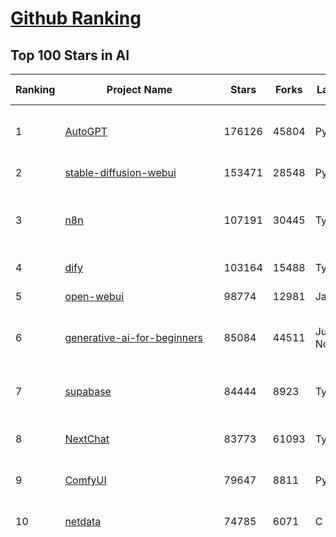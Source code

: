 [Github Ranking](../README.md)
==========

## Top 100 Stars in AI

| Ranking | Project Name | Stars | Forks | Language | Open Issues | Description | Last Commit |
| ------- | ------------ | ----- | ----- | -------- | ----------- | ----------- | ----------- |
| 1 | [AutoGPT](https://github.com/Significant-Gravitas/AutoGPT) | 176126 | 45804 | Python | 142 | AutoGPT is the vision of accessible AI for everyone, to use and to build on. Our mission is to provide the tools, so that you can focus on what matters. | 2025-06-13T23:24:27Z |
| 2 | [stable-diffusion-webui](https://github.com/AUTOMATIC1111/stable-diffusion-webui) | 153471 | 28548 | Python | 2345 | Stable Diffusion web UI | 2025-05-03T06:17:03Z |
| 3 | [n8n](https://github.com/n8n-io/n8n) | 107191 | 30445 | TypeScript | 580 | Fair-code workflow automation platform with native AI capabilities. Combine visual building with custom code, self-host or cloud, 400+ integrations. | 2025-06-13T16:47:06Z |
| 4 | [dify](https://github.com/langgenius/dify) | 103164 | 15488 | TypeScript | 677 | Production-ready platform for agentic workflow development. | 2025-06-13T13:07:32Z |
| 5 | [open-webui](https://github.com/open-webui/open-webui) | 98774 | 12981 | JavaScript | 164 | User-friendly AI Interface (Supports Ollama, OpenAI API, ...) | 2025-06-13T12:08:28Z |
| 6 | [generative-ai-for-beginners](https://github.com/microsoft/generative-ai-for-beginners) | 85084 | 44511 | Jupyter Notebook | 3 | 21 Lessons, Get Started Building with Generative AI  🔗 https://microsoft.github.io/generative-ai-for-beginners/ | 2025-06-09T03:53:52Z |
| 7 | [supabase](https://github.com/supabase/supabase) | 84444 | 8923 | TypeScript | 262 | The open source Firebase alternative. Supabase gives you a dedicated Postgres database to build your web, mobile, and AI applications. | 2025-06-13T19:46:29Z |
| 8 | [NextChat](https://github.com/ChatGPTNextWeb/NextChat) | 83773 | 61093 | TypeScript | 634 | ✨ Light and Fast AI Assistant. Support: Web \| iOS \| MacOS \| Android \|  Linux \| Windows | 2025-06-12T03:19:24Z |
| 9 | [ComfyUI](https://github.com/comfyanonymous/ComfyUI) | 79647 | 8811 | Python | 2335 | The most powerful and modular diffusion model GUI, api and backend with a graph/nodes interface. | 2025-06-14T03:11:56Z |
| 10 | [netdata](https://github.com/netdata/netdata) | 74785 | 6071 | C | 162 | The fastest path to AI-powered full stack observability, even for lean teams. | 2025-06-13T20:59:30Z |
| 11 | [funNLP](https://github.com/fighting41love/funNLP) | 74091 | 14878 | Python | 33 | 中英文敏感词、语言检测、中外手机/电话归属地/运营商查询、名字推断性别、手机号抽取、身份证抽取、邮箱抽取、中日文人名库、中文缩写库、拆字词典、词汇情感值、停用词、反动词表、暴恐词表、繁简体转换、英文模拟中文发音、汪峰歌词生成器、职业名称词库、同义词库、反义词库、否定词库、汽车品牌词库、汽车零件词库、连续英文切割、各种中文词向量、公司名字大全、古诗词库、IT词库、财经词库、成语词库、地名词库、历史名人词库、诗词词库、医学词库、饮食词库、法律词库、汽车词库、动物词库、中文聊天语料、中文谣言数据、百度中文问答数据集、句子相似度匹配算法集合、bert资源、文本生成&摘要相关工具、cocoNLP信息抽取工具、国内电话号码正则匹配、清华大学XLORE:中英文跨语言百科知识图谱、清华大学人工智能技术系列报告、自然语言生成、NLU太难了系列、自动对联数据及机器人、用户名黑名单列表、罪名法务名词及分类模型、微信公众号语料、cs224n深度学习自然语言处理课程、中文手写汉字识别、中文自然语言处理 语料/数据集、变量命名神器、分词语料库+代码、任务型对话英文数据集、ASR 语音数据集 + 基于深度学习的中文语音识别系统、笑声检测器、Microsoft多语言数字/单位/如日期时间识别包、中华新华字典数据库及api(包括常用歇后语、成语、词语和汉字)、文档图谱自动生成、SpaCy 中文模型、Common Voice语音识别数据集新版、神经网络关系抽取、基于bert的命名实体识别、关键词(Keyphrase)抽取包pke、基于医疗领域知识图谱的问答系统、基于依存句法与语义角色标注的事件三元组抽取、依存句法分析4万句高质量标注数据、cnocr：用来做中文OCR的Python3包、中文人物关系知识图谱项目、中文nlp竞赛项目及代码汇总、中文字符数据、speech-aligner: 从“人声语音”及其“语言文本”产生音素级别时间对齐标注的工具、AmpliGraph: 知识图谱表示学习(Python)库：知识图谱概念链接预测、Scattertext 文本可视化(python)、语言/知识表示工具：BERT & ERNIE、中文对比英文自然语言处理NLP的区别综述、Synonyms中文近义词工具包、HarvestText领域自适应文本挖掘工具（新词发现-情感分析-实体链接等）、word2word：(Python)方便易用的多语言词-词对集：62种语言/3,564个多语言对、语音识别语料生成工具：从具有音频/字幕的在线视频创建自动语音识别(ASR)语料库、构建医疗实体识别的模型（包含词典和语料标注）、单文档非监督的关键词抽取、Kashgari中使用gpt-2语言模型、开源的金融投资数据提取工具、文本自动摘要库TextTeaser: 仅支持英文、人民日报语料处理工具集、一些关于自然语言的基本模型、基于14W歌曲知识库的问答尝试--功能包括歌词接龙and已知歌词找歌曲以及歌曲歌手歌词三角关系的问答、基于Siamese bilstm模型的相似句子判定模型并提供训练数据集和测试数据集、用Transformer编解码模型实现的根据Hacker News文章标题自动生成评论、用BERT进行序列标记和文本分类的模板代码、LitBank：NLP数据集——支持自然语言处理和计算人文学科任务的100部带标记英文小说语料、百度开源的基准信息抽取系统、虚假新闻数据集、Facebook: LAMA语言模型分析，提供Transformer-XL/BERT/ELMo/GPT预训练语言模型的统一访问接口、CommonsenseQA：面向常识的英文QA挑战、中文知识图谱资料、数据及工具、各大公司内部里大牛分享的技术文档 PDF 或者 PPT、自然语言生成SQL语句（英文）、中文NLP数据增强（EDA）工具、英文NLP数据增强工具 、基于医药知识图谱的智能问答系统、京东商品知识图谱、基于mongodb存储的军事领域知识图谱问答项目、基于远监督的中文关系抽取、语音情感分析、中文ULMFiT-情感分析-文本分类-语料及模型、一个拍照做题程序、世界各国大规模人名库、一个利用有趣中文语料库 qingyun 训练出来的中文聊天机器人、中文聊天机器人seqGAN、省市区镇行政区划数据带拼音标注、教育行业新闻语料库包含自动文摘功能、开放了对话机器人-知识图谱-语义理解-自然语言处理工具及数据、中文知识图谱：基于百度百科中文页面-抽取三元组信息-构建中文知识图谱、masr: 中文语音识别-提供预训练模型-高识别率、Python音频数据增广库、中文全词覆盖BERT及两份阅读理解数据、ConvLab：开源多域端到端对话系统平台、中文自然语言处理数据集、基于最新版本rasa搭建的对话系统、基于TensorFlow和BERT的管道式实体及关系抽取、一个小型的证券知识图谱/知识库、复盘所有NLP比赛的TOP方案、OpenCLaP：多领域开源中文预训练语言模型仓库、UER：基于不同语料+编码器+目标任务的中文预训练模型仓库、中文自然语言处理向量合集、基于金融-司法领域(兼有闲聊性质)的聊天机器人、g2pC：基于上下文的汉语读音自动标记模块、Zincbase 知识图谱构建工具包、诗歌质量评价/细粒度情感诗歌语料库、快速转化「中文数字」和「阿拉伯数字」、百度知道问答语料库、基于知识图谱的问答系统、jieba_fast 加速版的jieba、正则表达式教程、中文阅读理解数据集、基于BERT等最新语言模型的抽取式摘要提取、Python利用深度学习进行文本摘要的综合指南、知识图谱深度学习相关资料整理、维基大规模平行文本语料、StanfordNLP 0.2.0：纯Python版自然语言处理包、NeuralNLP-NeuralClassifier：腾讯开源深度学习文本分类工具、端到端的封闭域对话系统、中文命名实体识别：NeuroNER vs. BertNER、新闻事件线索抽取、2019年百度的三元组抽取比赛：“科学空间队”源码、基于依存句法的开放域文本知识三元组抽取和知识库构建、中文的GPT2训练代码、ML-NLP - 机器学习(Machine Learning)NLP面试中常考到的知识点和代码实现、nlp4han:中文自然语言处理工具集(断句/分词/词性标注/组块/句法分析/语义分析/NER/N元语法/HMM/代词消解/情感分析/拼写检查、XLM：Facebook的跨语言预训练语言模型、用基于BERT的微调和特征提取方法来进行知识图谱百度百科人物词条属性抽取、中文自然语言处理相关的开放任务-数据集-当前最佳结果、CoupletAI - 基于CNN+Bi-LSTM+Attention 的自动对对联系统、抽象知识图谱、MiningZhiDaoQACorpus - 580万百度知道问答数据挖掘项目、brat rapid annotation tool: 序列标注工具、大规模中文知识图谱数据：1.4亿实体、数据增强在机器翻译及其他nlp任务中的应用及效果、allennlp阅读理解:支持多种数据和模型、PDF表格数据提取工具 、 Graphbrain：AI开源软件库和科研工具，目的是促进自动意义提取和文本理解以及知识的探索和推断、简历自动筛选系统、基于命名实体识别的简历自动摘要、中文语言理解测评基准，包括代表性的数据集&基准模型&语料库&排行榜、树洞 OCR 文字识别 、从包含表格的扫描图片中识别表格和文字、语声迁移、Python口语自然语言处理工具集(英文)、 similarity：相似度计算工具包，java编写、海量中文预训练ALBERT模型 、Transformers 2.0 、基于大规模音频数据集Audioset的音频增强 、Poplar：网页版自然语言标注工具、图片文字去除，可用于漫画翻译 、186种语言的数字叫法库、Amazon发布基于知识的人-人开放领域对话数据集 、中文文本纠错模块代码、繁简体转换 、 Python实现的多种文本可读性评价指标、类似于人名/地名/组织机构名的命名体识别数据集 、东南大学《知识图谱》研究生课程(资料)、. 英文拼写检查库 、 wwsearch是企业微信后台自研的全文检索引擎、CHAMELEON：深度学习新闻推荐系统元架构 、 8篇论文梳理BERT相关模型进展与反思、DocSearch：免费文档搜索引擎、 LIDA：轻量交互式对话标注工具 、aili - the fastest in-memory index in the East 东半球最快并发索引 、知识图谱车音工作项目、自然语言生成资源大全 、中日韩分词库mecab的Python接口库、中文文本摘要/关键词提取、汉字字符特征提取器 (featurizer)，提取汉字的特征（发音特征、字形特征）用做深度学习的特征、中文生成任务基准测评 、中文缩写数据集、中文任务基准测评 - 代表性的数据集-基准(预训练)模型-语料库-baseline-工具包-排行榜、PySS3：面向可解释AI的SS3文本分类器机器可视化工具 、中文NLP数据集列表、COPE - 格律诗编辑程序、doccano：基于网页的开源协同多语言文本标注工具 、PreNLP：自然语言预处理库、简单的简历解析器，用来从简历中提取关键信息、用于中文闲聊的GPT2模型：GPT2-chitchat、基于检索聊天机器人多轮响应选择相关资源列表(Leaderboards、Datasets、Papers)、(Colab)抽象文本摘要实现集锦(教程 、词语拼音数据、高效模糊搜索工具、NLP数据增广资源集、微软对话机器人框架 、 GitHub Typo Corpus：大规模GitHub多语言拼写错误/语法错误数据集、TextCluster：短文本聚类预处理模块 Short text cluster、面向语音识别的中文文本规范化、BLINK：最先进的实体链接库、BertPunc：基于BERT的最先进标点修复模型、Tokenizer：快速、可定制的文本词条化库、中文语言理解测评基准，包括代表性的数据集、基准(预训练)模型、语料库、排行榜、spaCy 医学文本挖掘与信息提取 、 NLP任务示例项目代码集、 python拼写检查库、chatbot-list - 行业内关于智能客服、聊天机器人的应用和架构、算法分享和介绍、语音质量评价指标(MOSNet, BSSEval, STOI, PESQ, SRMR)、 用138GB语料训练的法文RoBERTa预训练语言模型 、BERT-NER-Pytorch：三种不同模式的BERT中文NER实验、无道词典 - 有道词典的命令行版本，支持英汉互查和在线查询、2019年NLP亮点回顾、 Chinese medical dialogue data 中文医疗对话数据集 、最好的汉字数字(中文数字)-阿拉伯数字转换工具、 基于百科知识库的中文词语多词义/义项获取与特定句子词语语义消歧、awesome-nlp-sentiment-analysis - 情感分析、情绪原因识别、评价对象和评价词抽取、LineFlow：面向所有深度学习框架的NLP数据高效加载器、中文医学NLP公开资源整理 、MedQuAD：(英文)医学问答数据集、将自然语言数字串解析转换为整数和浮点数、Transfer Learning in Natural Language Processing (NLP) 、面向语音识别的中文/英文发音辞典、Tokenizers：注重性能与多功能性的最先进分词器、CLUENER 细粒度命名实体识别 Fine Grained Named Entity Recognition、 基于BERT的中文命名实体识别、中文谣言数据库、NLP数据集/基准任务大列表、nlp相关的一些论文及代码, 包括主题模型、词向量(Word Embedding)、命名实体识别(NER)、文本分类(Text Classificatin)、文本生成(Text Generation)、文本相似性(Text Similarity)计算等，涉及到各种与nlp相关的算法，基于keras和tensorflow 、Python文本挖掘/NLP实战示例、 Blackstone：面向非结构化法律文本的spaCy pipeline和NLP模型通过同义词替换实现文本“变脸” 、中文 预训练 ELECTREA 模型: 基于对抗学习 pretrain Chinese Model 、albert-chinese-ner - 用预训练语言模型ALBERT做中文NER 、基于GPT2的特定主题文本生成/文本增广、开源预训练语言模型合集、多语言句向量包、编码、标记和实现：一种可控高效的文本生成方法、 英文脏话大列表 、attnvis：GPT2、BERT等transformer语言模型注意力交互可视化、CoVoST：Facebook发布的多语种语音-文本翻译语料库，包括11种语言(法语、德语、荷兰语、俄语、西班牙语、意大利语、土耳其语、波斯语、瑞典语、蒙古语和中文)的语音、文字转录及英文译文、Jiagu自然语言处理工具 - 以BiLSTM等模型为基础，提供知识图谱关系抽取 中文分词 词性标注 命名实体识别 情感分析 新词发现 关键词 文本摘要 文本聚类等功能、用unet实现对文档表格的自动检测，表格重建、NLP事件提取文献资源列表 、 金融领域自然语言处理研究资源大列表、CLUEDatasetSearch - 中英文NLP数据集：搜索所有中文NLP数据集，附常用英文NLP数据集 、medical_NER - 中文医学知识图谱命名实体识别 、(哈佛)讲因果推理的免费书、知识图谱相关学习资料/数据集/工具资源大列表、Forte：灵活强大的自然语言处理pipeline工具集 、Python字符串相似性算法库、PyLaia：面向手写文档分析的深度学习工具包、TextFooler：针对文本分类/推理的对抗文本生成模块、Haystack：灵活、强大的可扩展问答(QA)框架、中文关键短语抽取工具 | 2024-05-10T07:38:24Z |
| 12 | [langflow](https://github.com/langflow-ai/langflow) | 73202 | 6811 | Python | 419 | Langflow is a powerful tool for building and deploying AI-powered agents and workflows. | 2025-06-14T00:12:58Z |
| 13 | [Deep-Live-Cam](https://github.com/hacksider/Deep-Live-Cam) | 70928 | 10090 | Python | 84 | real time face swap and one-click video deepfake with only a single image | 2025-06-08T16:34:27Z |
| 14 | [AppFlowy](https://github.com/AppFlowy-IO/AppFlowy) | 63839 | 4346 | Dart | 946 | Bring projects, wikis, and teams together with AI. AppFlowy is the AI collaborative workspace where you achieve more without losing control of your data. The leading open source Notion alternative. | 2025-06-13T01:51:59Z |
| 15 | [browser-use](https://github.com/browser-use/browser-use) | 63107 | 7124 | Python | 417 | 🌐 Make websites accessible for AI agents. Automate tasks online with ease. | 2025-06-14T01:05:02Z |
| 16 | [lobe-chat](https://github.com/lobehub/lobe-chat) | 62448 | 12965 | TypeScript | 767 | 🤯 Lobe Chat - an open-source, modern-design AI chat framework. Supports Multi AI Providers( OpenAI / Claude 4 / Gemini / Ollama / DeepSeek / Qwen), Knowledge Base (file upload / knowledge management / RAG ), Multi-Modals (Plugins/Artifacts) and Thinking. One-click FREE deployment of your private ChatGPT/ Claude / DeepSeek application. | 2025-06-14T00:31:30Z |
| 17 | [system-prompts-and-models-of-ai-tools](https://github.com/x1xhlol/system-prompts-and-models-of-ai-tools) | 57260 | 17417 | None | 18 | FULL v0, Cursor, Manus, Same.dev, Lovable, Devin, Replit Agent, Windsurf Agent, VSCode Agent, Dia Browser & Trae AI (And other Open Sourced) System Prompts, Tools & AI Models. | 2025-06-13T10:16:17Z |
| 18 | [MetaGPT](https://github.com/FoundationAgents/MetaGPT) | 56381 | 6747 | Python | 27 | 🌟 The Multi-Agent Framework: First AI Software Company, Towards Natural Language Programming | 2025-06-13T14:15:25Z |
| 19 | [ragflow](https://github.com/infiniflow/ragflow) | 55038 | 5382 | Python | 2224 | RAGFlow is an open-source RAG (Retrieval-Augmented Generation) engine based on deep document understanding. | 2025-06-13T13:14:50Z |
| 20 | [awesome-mcp-servers](https://github.com/punkpeye/awesome-mcp-servers) | 54996 | 4184 | None | 24 | A collection of MCP servers. | 2025-06-13T04:09:27Z |
| 21 | [gpt-engineer](https://github.com/AntonOsika/gpt-engineer) | 54314 | 7166 | Python | 24 | CLI platform to experiment with codegen. Precursor to: https://lovable.dev | 2025-05-14T10:15:10Z |
| 22 | [ChatGPT](https://github.com/lencx/ChatGPT) | 53819 | 6119 | Rust | 806 | 🔮 ChatGPT Desktop Application (Mac, Windows and Linux) | 2024-08-29T17:58:11Z |
| 23 | [LLaMA-Factory](https://github.com/hiyouga/LLaMA-Factory) | 52228 | 6305 | Python | 484 | Unified Efficient Fine-Tuning of 100+ LLMs & VLMs (ACL 2024) | 2025-06-12T08:10:38Z |
| 24 | [meilisearch](https://github.com/meilisearch/meilisearch) | 51842 | 2072 | Rust | 198 | A lightning-fast search engine API bringing AI-powered hybrid search to your sites and applications. | 2025-06-12T19:09:18Z |
| 25 | [LLMs-from-scratch](https://github.com/rasbt/LLMs-from-scratch) | 51065 | 7438 | Jupyter Notebook | 4 | Implement a ChatGPT-like LLM in PyTorch from scratch, step by step | 2025-06-13T16:03:57Z |
| 26 | [autogen](https://github.com/microsoft/autogen) | 45949 | 6970 | Python | 460 | A programming framework for agentic AI 🤖 PyPi: autogen-agentchat Discord: https://aka.ms/autogen-discord Office Hour: https://aka.ms/autogen-officehour | 2025-06-13T20:55:54Z |
| 27 | [crawl4ai](https://github.com/unclecode/crawl4ai) | 45511 | 4317 | Python | 151 | 🚀🤖 Crawl4AI: Open-source LLM Friendly Web Crawler & Scraper. Don't be shy, join here: https://discord.gg/jP8KfhDhyN | 2025-06-13T09:26:35Z |
| 28 | [anything-llm](https://github.com/Mintplex-Labs/anything-llm) | 45281 | 4498 | JavaScript | 257 | The all-in-one Desktop & Docker AI application with built-in RAG, AI agents, No-code agent builder, MCP compatibility,  and more. | 2025-06-14T01:10:41Z |
| 29 | [JeecgBoot](https://github.com/jeecgboot/JeecgBoot) | 43014 | 15392 | Java | 28 | 🔥集成完善AIGC应用的低代码平台，旨在帮助企业快速实现低代码开发和构建、部署个性化的 AI 应用。 前后端分离 SpringBoot，SpringCloud，Ant Design&Vue3，Mybatis，Shiro！强大的代码生成器让前后端代码一键生成，无需写任何代码! 成套AI大模型功能: AI模型管理、AI应用、知识库、AI流程编排、AI对话助手等； | 2025-06-13T07:56:40Z |
| 30 | [OpenBB](https://github.com/OpenBB-finance/OpenBB) | 41971 | 3775 | Python | 41 | Investment Research for Everyone, Everywhere. | 2025-06-12T20:26:56Z |
| 31 | [ClickHouse](https://github.com/ClickHouse/ClickHouse) | 41176 | 7380 | C++ | 4098 | ClickHouse® is a real-time analytics database management system | 2025-06-14T00:31:14Z |
| 32 | [kong](https://github.com/Kong/kong) | 41050 | 4936 | Lua | 68 | 🦍 The Cloud-Native API Gateway and AI Gateway. | 2025-06-11T10:12:44Z |
| 33 | [ailearning](https://github.com/apachecn/ailearning) | 40984 | 11568 | Python | 2 | AiLearning：数据分析+机器学习实战+线性代数+PyTorch+NLTK+TF2 | 2024-11-12T16:21:55Z |
| 34 | [ColossalAI](https://github.com/hpcaitech/ColossalAI) | 40962 | 4523 | Python | 427 | Making large AI models cheaper, faster and more accessible | 2025-06-13T10:22:55Z |
| 35 | [airflow](https://github.com/apache/airflow) | 40543 | 15155 | Python | 1141 | Apache Airflow - A platform to programmatically author, schedule, and monitor workflows | 2025-06-14T03:08:50Z |
| 36 | [Flowise](https://github.com/FlowiseAI/Flowise) | 40005 | 20557 | TypeScript | 524 | Build AI Agents, Visually | 2025-06-13T13:19:15Z |
| 37 | [firecrawl](https://github.com/mendableai/firecrawl) | 39923 | 3719 | TypeScript | 180 | 🔥 Turn entire websites into LLM-ready markdown or structured data. Scrape, crawl and extract with a single API. | 2025-06-13T21:17:30Z |
| 38 | [awesome-llm-apps](https://github.com/Shubhamsaboo/awesome-llm-apps) | 39091 | 4491 | Python | 9 | Collection of awesome LLM apps with AI Agents and RAG using OpenAI, Anthropic, Gemini and opensource models. | 2025-06-12T22:59:25Z |
| 39 | [GitHubDaily](https://github.com/GitHubDaily/GitHubDaily) | 38437 | 4015 | None | 362 | 坚持分享 GitHub 上高质量、有趣实用的开源技术教程、开发者工具、编程网站、技术资讯。A list cool, interesting projects of GitHub. | 2025-03-20T08:54:47Z |
| 40 | [AI-For-Beginners](https://github.com/microsoft/AI-For-Beginners) | 37984 | 7111 | Jupyter Notebook | 24 | 12 Weeks, 24 Lessons, AI for All! | 2025-04-29T16:09:57Z |
| 41 | [quivr](https://github.com/QuivrHQ/quivr) | 37984 | 3645 | Python | 1 | Opiniated RAG for integrating GenAI in your apps 🧠   Focus on your product rather than the RAG. Easy integration in existing products with customisation!  Any LLM: GPT4, Groq, Llama. Any Vectorstore: PGVector, Faiss. Any Files. Anyway you want.  | 2025-06-12T18:41:48Z |
| 42 | [photoprism](https://github.com/photoprism/photoprism) | 37632 | 2089 | Go | 424 | AI-Powered Photos App for the Decentralized Web 🌈💎✨ | 2025-06-13T09:50:06Z |
| 43 | [chatgpt-on-wechat](https://github.com/zhayujie/chatgpt-on-wechat) | 37631 | 9284 | Python | 290 | 基于大模型搭建的聊天机器人，同时支持 微信公众号、企业微信应用、飞书、钉钉 等接入，可选择GPT4.1/GPT-4o/GPT-o1/ DeepSeek/Claude/文心一言/讯飞星火/通义千问/ Gemini/GLM-4/Kimi/LinkAI，能处理文本、语音和图片，访问操作系统和互联网，支持基于自有知识库进行定制企业智能客服。 | 2025-06-07T07:30:36Z |
| 44 | [ray](https://github.com/ray-project/ray) | 37512 | 6377 | Python | 3802 | Ray is an AI compute engine. Ray consists of a core distributed runtime and a set of AI Libraries for accelerating ML workloads. | 2025-06-14T03:01:30Z |
| 45 | [upscayl](https://github.com/upscayl/upscayl) | 37393 | 1723 | TypeScript | 56 | 🆙 Upscayl - #1 Free and Open Source AI Image Upscaler for Linux, MacOS and Windows. | 2025-06-13T01:56:19Z |
| 46 | [Open-Assistant](https://github.com/LAION-AI/Open-Assistant) | 37378 | 3264 | Python | 228 | OpenAssistant is a chat-based assistant that understands tasks, can interact with third-party systems, and retrieve information dynamically to do so. | 2024-08-17T01:55:35Z |
| 47 | [MoneyPrinterTurbo](https://github.com/harry0703/MoneyPrinterTurbo) | 36588 | 5209 | Python | 156 | 利用AI大模型，一键生成高清短视频 Generate short videos with one click using AI LLM. | 2025-06-11T06:34:54Z |
| 48 | [MockingBird](https://github.com/babysor/MockingBird) | 36328 | 5257 | Python | 476 | 🚀AI拟声: 5秒内克隆您的声音并生成任意语音内容 Clone a voice in 5 seconds to generate arbitrary speech in real-time | 2024-11-15T05:00:29Z |
| 49 | [ai-hedge-fund](https://github.com/virattt/ai-hedge-fund) | 36070 | 6266 | Python | 11 | An AI Hedge Fund Team | 2025-06-11T17:48:54Z |
| 50 | [google-research](https://github.com/google-research/google-research) | 35769 | 8103 | Jupyter Notebook | 1050 | Google Research | 2025-06-11T20:41:26Z |
| 51 | [chatbox](https://github.com/chatboxai/chatbox) | 35248 | 3371 | TypeScript | 712 | User-friendly Desktop Client App for AI Models/LLMs (GPT, Claude, Gemini, Ollama...) | 2025-06-09T06:01:28Z |
| 52 | [mem0](https://github.com/mem0ai/mem0) | 34430 | 3428 | Python | 331 | Memory for AI Agents; Announcing OpenMemory MCP - local and secure memory management. | 2025-06-13T18:48:19Z |
| 53 | [AgentGPT](https://github.com/reworkd/AgentGPT) | 34319 | 9430 | TypeScript | 129 | 🤖 Assemble, configure, and deploy autonomous AI Agents in your browser. | 2025-04-29T01:19:32Z |
| 54 | [aider](https://github.com/Aider-AI/aider) | 34291 | 3136 | Python | 872 | aider is AI pair programming in your terminal | 2025-06-12T16:27:21Z |
| 55 | [gold-miner](https://github.com/xitu/gold-miner) | 34143 | 5043 | None | 8 | 🥇掘金翻译计划，可能是世界最大最好的英译中技术社区，最懂读者和译者的翻译平台： | 2024-04-17T09:44:37Z |
| 56 | [LocalAI](https://github.com/mudler/LocalAI) | 33197 | 2544 | Go | 458 | :robot: The free, Open Source alternative to OpenAI, Claude and others. Self-hosted and local-first. Drop-in replacement for OpenAI,  running on consumer-grade hardware. No GPU required. Runs gguf, transformers, diffusers and many more models architectures. Features: Generate Text, Audio, Video, Images, Voice Cloning, Distributed, P2P inference | 2025-06-13T20:39:39Z |
| 57 | [crewAI](https://github.com/crewAIInc/crewAI) | 32883 | 4417 | Python | 52 | Framework for orchestrating role-playing, autonomous AI agents. By fostering collaborative intelligence, CrewAI empowers agents to work together seamlessly, tackling complex tasks. | 2025-06-13T23:31:58Z |
| 58 | [gpt-pilot](https://github.com/Pythagora-io/gpt-pilot) | 32781 | 3344 | Python | 235 | The first real AI developer | 2025-03-04T06:26:32Z |
| 59 | [mindsdb](https://github.com/mindsdb/mindsdb) | 32072 | 5286 | Python | 100 | AI's query engine - Platform for building AI that can answer questions over large scale federated data. - The only MCP Server you'll ever need | 2025-06-13T18:02:24Z |
| 60 | [docling](https://github.com/docling-project/docling) | 31815 | 2035 | Python | 362 | Get your documents ready for gen AI | 2025-06-13T17:03:57Z |
| 61 | [spaCy](https://github.com/explosion/spaCy) | 31765 | 4516 | Python | 156 | 💫 Industrial-strength Natural Language Processing (NLP) in Python | 2025-05-28T15:28:05Z |
| 62 | [nacos](https://github.com/alibaba/nacos) | 31582 | 13049 | Java | 265 | an easy-to-use dynamic service discovery, configuration and service management platform for building AI cloud native applications. | 2025-06-13T03:01:22Z |
| 63 | [chatbot-ui](https://github.com/mckaywrigley/chatbot-ui) | 31533 | 8998 | TypeScript | 171 | AI chat for any model. | 2024-08-03T00:38:07Z |
| 64 | [fairseq](https://github.com/facebookresearch/fairseq) | 31526 | 6540 | Python | 1181 | Facebook AI Research Sequence-to-Sequence Toolkit written in Python. | 2025-06-10T21:41:39Z |
| 65 | [ruoyi-vue-pro](https://github.com/YunaiV/ruoyi-vue-pro) | 31521 | 6797 | Java | 24 | 🔥 官方推荐 🔥 RuoYi-Vue 全新 Pro 版本，优化重构所有功能。基于 Spring Boot + MyBatis Plus + Vue & Element 实现的后台管理系统 + 微信小程序，支持 RBAC 动态权限、数据权限、SaaS 多租户、Flowable 工作流、三方登录、支付、短信、商城、CRM、ERP、AI 大模型等功能。你的 ⭐️ Star ⭐️，是作者生发的动力！ | 2025-06-09T08:39:44Z |
| 66 | [fabric](https://github.com/danielmiessler/fabric) | 31507 | 3269 | JavaScript | 204 | fabric is an open-source framework for augmenting humans using AI. It provides a modular framework for solving specific problems using a crowdsourced set of AI prompts that can be used anywhere. | 2025-06-12T05:47:11Z |
| 67 | [tabby](https://github.com/TabbyML/tabby) | 31375 | 1500 | Rust | 187 | Self-hosted AI coding assistant | 2025-06-11T11:40:51Z |
| 68 | [netron](https://github.com/lutzroeder/netron) | 30449 | 2920 | JavaScript | 20 | Visualizer for neural network, deep learning and machine learning models | 2025-06-14T01:57:11Z |
| 69 | [cursor](https://github.com/getcursor/cursor) | 30319 | 1927 | None | 1802 | The AI Code Editor | 2024-10-13T19:23:26Z |
| 70 | [khoj](https://github.com/khoj-ai/khoj) | 30316 | 1714 | Python | 75 | Your AI second brain. Self-hostable. Get answers from the web or your docs. Build custom agents, schedule automations, do deep research. Turn any online or local LLM into your personal, autonomous AI (gpt, claude, gemini, llama, qwen, mistral). Get started - free. | 2025-06-11T20:37:52Z |
| 71 | [AI-Expert-Roadmap](https://github.com/AMAI-GmbH/AI-Expert-Roadmap) | 29950 | 2529 | JavaScript | 19 | Roadmap to becoming an Artificial Intelligence Expert in 2022 | 2023-12-31T02:20:16Z |
| 72 | [roop](https://github.com/s0md3v/roop) | 29927 | 6788 | Python | 0 | one-click face swap | 2024-08-19T12:57:17Z |
| 73 | [cursor-free-vip](https://github.com/yeongpin/cursor-free-vip) | 29900 | 3780 | Python | 466 | [Support 0.49.x]（Reset Cursor AI MachineID & Bypass Higher Token Limit） Cursor Ai ，自动重置机器ID ， 免费升级使用Pro功能: You've reached your trial request limit. / Too many free trial accounts used on this machine. Please upgrade to pro. We have this limit in place to prevent abuse. Please let us know if you believe this is a mistake. | 2025-05-22T02:41:44Z |
| 74 | [pytorch-lightning](https://github.com/Lightning-AI/pytorch-lightning) | 29616 | 3515 | Python | 948 | Pretrain, finetune ANY AI model of ANY size on multiple GPUs, TPUs with zero code changes. | 2025-06-13T10:33:31Z |
| 75 | [Mr.-Ranedeer-AI-Tutor](https://github.com/JushBJJ/Mr.-Ranedeer-AI-Tutor) | 29560 | 3381 | None | 13 | A GPT-4 AI Tutor Prompt for customizable personalized learning experiences. | 2024-03-25T13:06:55Z |
| 76 | [exo](https://github.com/exo-explore/exo) | 28444 | 1802 | Python | 349 | Run your own AI cluster at home with everyday devices 📱💻 🖥️⌚ | 2025-03-21T22:23:32Z |
| 77 | [Jobs_Applier_AI_Agent_AIHawk](https://github.com/feder-cr/Jobs_Applier_AI_Agent_AIHawk) | 28305 | 4271 | Python | 12 | AIHawk aims to easy job hunt process by automating the job application process. Utilizing artificial intelligence, it enables users to apply for multiple jobs in a tailored way. | 2025-05-28T13:24:12Z |
| 78 | [agno](https://github.com/agno-agi/agno) | 28236 | 3596 | Python | 85 | Full-stack framework for building Multi-Agent Systems with memory, knowledge and reasoning. | 2025-06-13T22:53:40Z |
| 79 | [so-vits-svc](https://github.com/svc-develop-team/so-vits-svc) | 27220 | 5007 | Python | 21 | SoftVC VITS Singing Voice Conversion | 2023-11-11T13:11:31Z |
| 80 | [continue](https://github.com/continuedev/continue) | 26907 | 2948 | TypeScript | 879 | ⏩ Create, share, and use custom AI code assistants with our open-source IDE extensions and hub of models, rules, prompts, docs, and other building blocks | 2025-06-14T00:50:16Z |
| 81 | [LibreChat](https://github.com/danny-avila/LibreChat) | 26748 | 4695 | TypeScript | 161 | Enhanced ChatGPT Clone: Features Agents, DeepSeek, Anthropic, AWS, OpenAI, Assistants API, Azure, Groq, o1, GPT-4o, Mistral, OpenRouter, Vertex AI, Gemini, Artifacts, AI model switching, message search, Code Interpreter, langchain, DALL-E-3, OpenAPI Actions, Functions, Secure Multi-User Auth, Presets, open-source for self-hosting. Active project. | 2025-06-13T22:20:05Z |
| 82 | [Folo](https://github.com/RSSNext/Folo) | 26581 | 1150 | TypeScript | 184 | 🧡 Follow everything in one place | 2025-06-14T03:33:01Z |
| 83 | [ai-agents-for-beginners](https://github.com/microsoft/ai-agents-for-beginners) | 26170 | 7096 | Jupyter Notebook | 9 | 11 Lessons to Get Started Building AI Agents | 2025-06-13T11:41:00Z |
| 84 | [generative-models](https://github.com/Stability-AI/generative-models) | 26011 | 2893 | Python | 267 | Generative Models by Stability AI | 2025-05-20T14:53:33Z |
| 85 | [nx](https://github.com/nrwl/nx) | 26008 | 2537 | TypeScript | 636 | An AI-first build platform that connects everything from your editor to CI. Helping you deliver fast, without breaking things. | 2025-06-14T03:04:06Z |
| 86 | [composio](https://github.com/ComposioHQ/composio) | 25493 | 4416 | Python | 42 | Composio equips your AI agents & LLMs with 100+ high-quality integrations via function calling | 2025-06-14T02:06:56Z |
| 87 | [llm-app](https://github.com/pathwaycom/llm-app) | 25322 | 627 | Jupyter Notebook | 5 | Ready-to-run cloud templates for RAG, AI pipelines, and enterprise search with live data. 🐳Docker-friendly.⚡Always in sync with Sharepoint, Google Drive, S3, Kafka, PostgreSQL, real-time data APIs, and more. | 2025-05-16T07:58:43Z |
| 88 | [InvokeAI](https://github.com/invoke-ai/InvokeAI) | 25294 | 2579 | TypeScript | 725 | Invoke is a leading creative engine for Stable Diffusion models, empowering professionals, artists, and enthusiasts to generate and create visual media using the latest AI-driven technologies. The solution offers an industry leading WebUI, and serves as the foundation for multiple commercial products. | 2025-06-13T13:54:16Z |
| 89 | [Genesis](https://github.com/Genesis-Embodied-AI/Genesis) | 25276 | 2269 | Python | 109 | A generative world for general-purpose robotics & embodied AI learning. | 2025-06-12T13:23:33Z |
| 90 | [qlib](https://github.com/microsoft/qlib) | 25100 | 3868 | Python | 239 | Qlib is an AI-oriented Quant investment platform that aims to use AI tech to empower Quant Research, from exploring ideas to implementing productions. Qlib supports diverse ML modeling paradigms, including supervised learning, market dynamics modeling, and RL, and is now equipped with https://github.com/microsoft/RD-Agent to automate R&D process. | 2025-05-29T07:18:13Z |
| 91 | [semantic-kernel](https://github.com/microsoft/semantic-kernel) | 25022 | 3950 | C# | 433 | Integrate cutting-edge LLM technology quickly and easily into your apps | 2025-06-13T21:34:57Z |
| 92 | [FastGPT](https://github.com/labring/FastGPT) | 24712 | 6359 | TypeScript | 549 | FastGPT is a knowledge-based platform built on the LLMs, offers a comprehensive suite of out-of-the-box capabilities such as data processing, RAG retrieval, and visual AI workflow orchestration, letting you easily develop and deploy complex question-answering systems without the need for extensive setup or configuration. | 2025-06-13T10:55:36Z |
| 93 | [PDFMathTranslate](https://github.com/Byaidu/PDFMathTranslate) | 24655 | 2122 | Python | 110 | PDF scientific paper translation with preserved formats - 基于 AI 完整保留排版的 PDF 文档全文双语翻译，支持 Google/DeepL/Ollama/OpenAI 等服务，提供 CLI/GUI/MCP/Docker/Zotero | 2025-06-11T13:52:08Z |
| 94 | [kratos](https://github.com/go-kratos/kratos) | 24451 | 4088 | Go | 17 | Your ultimate Go microservices framework for the cloud-native era. | 2025-06-01T18:48:42Z |
| 95 | [modular](https://github.com/modular/modular) | 24232 | 2620 | Mojo | 679 | The Modular Platform (includes MAX & Mojo) | 2025-06-13T19:11:26Z |
| 96 | [qdrant](https://github.com/qdrant/qdrant) | 24137 | 1654 | Rust | 328 | Qdrant - High-performance, massive-scale Vector Database and Vector Search Engine for the next generation of AI. Also available in the cloud https://cloud.qdrant.io/ | 2025-06-13T21:24:03Z |
| 97 | [500-AI-Machine-learning-Deep-learning-Computer-vision-NLP-Projects-with-code](https://github.com/ashishpatel26/500-AI-Machine-learning-Deep-learning-Computer-vision-NLP-Projects-with-code) | 24084 | 5745 | None | 42 | 500 AI Machine learning Deep learning Computer vision NLP Projects with code | 2024-07-26T13:06:49Z |
| 98 | [Warp](https://github.com/warpdotdev/Warp) | 23703 | 470 | None | 2952 | Warp is a modern, Rust-based terminal with AI built in so you and your team can build great software, faster. | 2025-05-16T13:30:24Z |
| 99 | [facefusion](https://github.com/facefusion/facefusion) | 23350 | 3635 | Python | 0 | Industry leading face manipulation platform | 2025-06-13T21:15:36Z |
| 100 | [frigate](https://github.com/blakeblackshear/frigate) | 23309 | 2179 | TypeScript | 106 | NVR with realtime local object detection for IP cameras | 2025-06-14T00:22:16Z |

